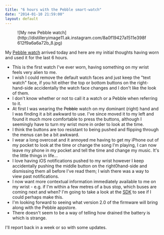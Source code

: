 ```yaml
---
title: "6 hours with the Pebble smart-watch"
date: "2014-01-10 21:59:00"
layout: default
--- 
```


<figure>
![My new Pebble watch](http://distilleryimage11.ak.instagram.com/8a0f19427a1511e398f612f9a6a6a72b_8.jpg)
</figure>

My [Pebble watch](https://getpebble.com/) arrived today and here are my initial thoughts having worn and used it for the last 6 hours.

* This is the first watch I've ever worn, having something on my wrist feels very alien to me.
* I wish I could remove the default watch faces and just keep the "text watch" face, if you hit either the top or bottom buttons on the right-hand-side accidentally the watch face changes and I don't like the look of them.
* I don't know whether or not to call it a watch or a Pebble when referring to it.
* At first I was wearing the ~~Pebble~~ watch on my dominant (right) hand and I was finding it a bit awkward to use. I've since moved it to my left and found it much more comfortable to press the buttons, although I seemingly have to turn my wrist more in order to look at the time.
* I think the buttons are too resistant to being pushed and flipping through the menus can be a bit awkward.
* I wear a long overcoat and it annoyed me having to get my iPhone out of my pocket to look at the time or change the song I'm playing, I can now leave my phone in my pocket and tell the time and change my music. It's the little things in life...
* I love having iOS notifications pushed to my wrist however I keep accidentally pushing the middle button on the right0hand-side and dismissing them all before I've read them; I wish there was a way to view past notifications.
* I now want more contextual information immediately available to me on my wrist - e.g. if I'm within a few metres of a bus stop, which buses are coming next and when? I'm going to take a look at the [SDK](https://developer.getpebble.com/) to see if I could perhaps make this.
* I'm looking forward to seeing what version 2.0 of the firmware will bring along with the Pebble appstore.
* There doesn't seem to be a way of telling how drained the battery is which is strange.

I'll report back in a week or so with some updates.